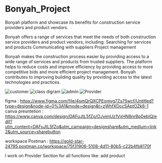 # Bonyah_Project

Bonyah platform and showcase its benefits for construction service providers and product vendors.





Bonyah offers a range of services that meet the needs of both construction service providers and product vendors, including:
Searching for services and products
Communicating with suppliers
Project management


Bonyah makes the construction process easier by providing access to a wide range of services and products from trusted suppliers.
The platform helps to reduce costs and improve efficiency by providing access to more competitive bids and more efficient project management.
Bonyah contributes to improving building quality by providing access to the latest technologies and practices.

![customer](https://github.com/ayob9956/Bonyah_Project/assets/139464497/06bc87ba-c26c-4999-8d7d-16741bfb8dc5)
![class digram](https://github.com/ayob9956/Bonyah_Project/assets/139464497/8e6d5a5f-514e-4972-ba58-fd5b330c31a8)
![admin](https://github.com/ayob9956/Bonyah_Project/assets/139464497/b5b4c6c2-aeaa-4f9a-a26d-25d119e3c036)
![Provider](https://github.com/ayob9956/Bonyah_Project/assets/139464497/6b9f192f-f9a0-4433-851c-5e4ef7b91a01)


figma :  https://www.figma.com/file/4smQrQXCPEomvg7Zs75wcf/Untitled?type=design&node-id=0%3A1&mode=design&t=zWhfXOccSAptOZk6-1
canva presntetion : https://www.canva.com/design/DAFuJtL5fZo/OJyimUz1VxHN8nrBp0ebIQ/edit?utm_content=DAFuJtL5fZo&utm_campaign=designshare&utm_medium=link2&utm_source=sharebutton

workspace Postman : https://gold-star-24785.postman.co/workspace/75f31906-5108-4d11-80b5-c22b4fb8170f


I work on Provider Section for all functions like:
add product

